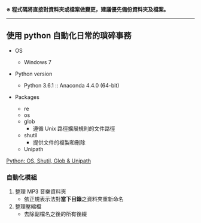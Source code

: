 **※ 程式碼將直接對資料夾或檔案做變更，建議優先備份資料夾及檔案。**

---

## 使用 python 自動化日常的瑣碎事務

* OS
    * Windows 7

* Python version
    * Python 3.6.1 :: Anaconda 4.4.0 (64-bit)

* Packages
    * re
    * os
    * glob
        * 遵循 Unix 路徑擴展規則的文件路徑
    * shutil
        * 提供文件的複製和刪除
    * Unipath

[Python: OS, Shutil, Glob & Unipath](https://lukewickstead.wordpress.com/2015/06/12/os-shutil-glob-unipath/)

### 自動化模組

1. 整理 MP3 音樂資料夾
    * 依正規表示法對**當下目錄**之資料夾重新命名
2. 整理壓縮檔
    * 去除副檔名之後的所有後綴
